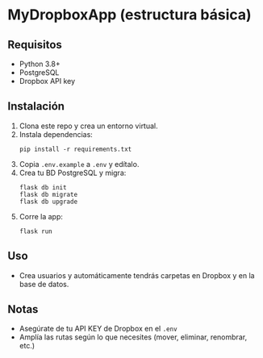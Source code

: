 # MyDropboxApp (estructura básica)

## Requisitos
- Python 3.8+
- PostgreSQL
- Dropbox API key

## Instalación
1. Clona este repo y crea un entorno virtual.
2. Instala dependencias:
    ```
    pip install -r requirements.txt
    ```
3. Copia `.env.example` a `.env` y edítalo.
4. Crea tu BD PostgreSQL y migra:
    ```
    flask db init
    flask db migrate
    flask db upgrade
    ```
5. Corre la app:
    ```
    flask run
    ```

## Uso
- Crea usuarios y automáticamente tendrás carpetas en Dropbox y en la base de datos.

## Notas
- Asegúrate de tu API KEY de Dropbox en el `.env`
- Amplía las rutas según lo que necesites (mover, eliminar, renombrar, etc.)

